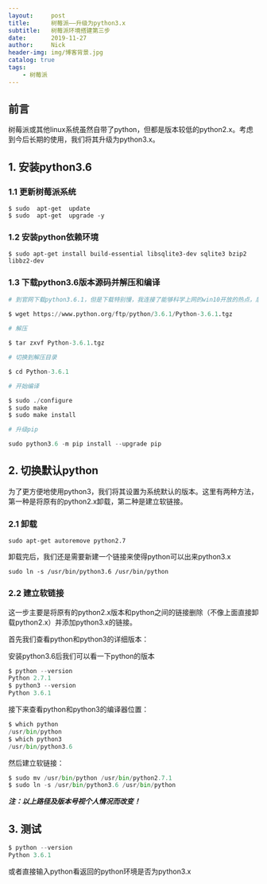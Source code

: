 ```yaml
---
layout:     post
title:      树莓派——升级为python3.x
subtitle:   树莓派环境搭建第三步
date:       2019-11-27
author:     Nick
header-img: img/博客背景.jpg
catalog: true
tags:
    - 树莓派
---
```


## 前言

树莓派或其他linux系统虽然自带了python，但都是版本较低的python2.x。考虑到今后长期的使用，我们将其升级为python3.x。

## 1. 安装python3.6

### 1.1 更新树莓派系统

```
$ sudo  apt-get  update
$ sudo  apt-get  upgrade -y
```

### 1.2 安装python依赖环境

```
$ sudo apt-get install build-essential libsqlite3-dev sqlite3 bzip2 libbz2-dev
```

### 1.3 下载python3.6版本源码并解压和编译

```python
# 到官网下载python3.6.1，但是下载特别慢，我连接了能够科学上网的win10开放的热点，后续会更新如何让树莓派科学上网

$ wget https://www.python.org/ftp/python/3.6.1/Python-3.6.1.tgz
    
# 解压

$ tar zxvf Python-3.6.1.tgz

# 切换到解压目录

$ cd Python-3.6.1

# 开始编译

$ sudo ./configure 
$ sudo make 
$ sudo make install

# 升级pip

sudo python3.6 -m pip install --upgrade pip
```

## 2. 切换默认python

为了更方便地使用python3，我们将其设置为系统默认的版本。这里有两种方法，第一种是将原有的python2.x卸载，第二种是建立软链接。

### 2.1 卸载

`sudo apt-get autoremove python2.7`


卸载完后，我们还是需要新建一个链接来使得python可以出来python3.x

`sudo ln -s /usr/bin/python3.6 /usr/bin/python`

### 2.2 建立软链接

这一步主要是将原有的python2.x版本和python之间的链接删除（不像上面直接卸载python2.x）并添加python3.x的链接。

首先我们查看python和python3的详细版本：

安装python3.6后我们可以看一下python的版本

```python
$ python --version
Python 2.7.1
$ python3 --version
Python 3.6.1
```

接下来查看python和python3的编译器位置：

```python
$ which python
/usr/bin/python
$ which python3
/usr/bin/python3.6
```

然后建立软链接：

```python
$ sudo mv /usr/bin/python /usr/bin/python2.7.1
$ sudo ln -s /usr/bin/python3.6 /usr/bin/python
```

***注：以上路径及版本号视个人情况而改变！***

## 3. 测试

```python
$ python --version
Python 3.6.1
```

或者直接输入python看返回的python环境是否为python3.x
